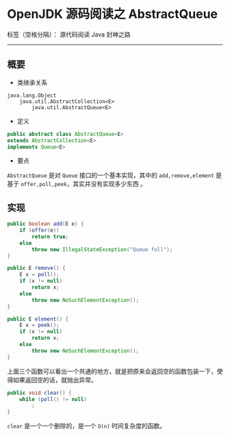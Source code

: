 # OpenJDK 源码阅读之 AbstractQueue

标签（空格分隔）： 源代码阅读 Java 封神之路

---

## 概要

* 类继承关系

```
java.lang.Object
    java.util.AbstractCollection<E>
        java.util.AbstractQueue<E>
```

* 定义 

```java
public abstract class AbstractQueue<E>
extends AbstractCollection<E>
implements Queue<E>
```

* 要点 

`AbstractQueue` 是对 `Queue` 接口的一个基本实现，其中的 `add,remove,element` 是基于 `offer,poll,peek`，其实并没有实现多少东西 。


## 实现

```java
public boolean add(E e) {
    if (offer(e))
        return true;
    else
        throw new IllegalStateException("Queue full");
}
```

```java
public E remove() {
    E x = poll();
    if (x != null)
        return x;
    else
        throw new NoSuchElementException();
}
```

```java
public E element() {
    E x = peek();
    if (x != null)
        return x;
    else
        throw new NoSuchElementException();
}
```

上面三个函数可以看出一个共通的地方，就是把原来会返回空的函数包装一下，使得如果返回空的话，就抛出异常。

```java
public void clear() {
    while (poll() != null)
        ;
}
```

`clear` 是一个一个删除的，是一个 `O(n)` 时间复杂度的函数。
